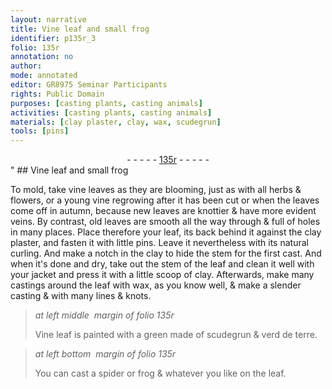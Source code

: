 ```yaml
---
layout: narrative
title: Vine leaf and small frog
identifier: p135r_3
folio: 135r
annotation: no
author:
mode: annotated
editor: GR8975 Seminar Participants
rights: Public Domain
purposes: [casting plants, casting animals]
activities: [casting plants, casting animals]
materials: [clay plaster, clay, wax, scudegrun]
tools: [pins]
---
```


 <div class="folio" align="center">- - - - - <a href="http://gallica.bnf.fr/ark:/12148/btv1b10500001g/f275.item.r=" target="_blank">135r</a> - - - - - </div>" 
## <span class="plant">Vine leaf</span> and small frog

  <span class="activity"></span> <span class="activity"></span> 
 To mold, take <span class="plant">vine leaves</span> as they are blooming, just as with all herbs & flowers, or a young <span class="plant">vine</span> regrowing after it has been cut or when the leaves come off in autumn, because new leaves are knottier & have more evident veins. By contrast, old leaves are smooth all the way through & full of holes in many places. Place therefore your leaf, its back behind it against the <span class="material">clay plaster</span>, and fasten it with little <span class="tool">pins</span>. Leave it nevertheless with its natural curling. And make a notch in the <span class="material">clay</span> to hide the stem for the first cast. And when it's done and dry, take out the stem of the leaf and clean it well with your jacket and press it with a little scoop of <span class="material">clay</span>. Afterwards, make many castings around the leaf with <span class="material">wax</span>, as you know well, & make a slender casting & with many lines & knots. 
 
> *at left middle  margin of folio 135r*
> 
>  <span class="plant">Vine leaf</span> is painted with a <span class="color">green</span> made of <span class="material">scudegrun</span> & verd de terre. 
 
> *at left bottom  margin of folio 135r*
> 
>  You can cast a <span class="animal">spider</span> or <span class="animal">frog</span> & whatever you like on the leaf. 
 